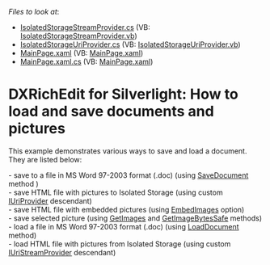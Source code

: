 <!-- default file list -->
*Files to look at*:

* [IsolatedStorageStreamProvider.cs](./CS/Export_Import_Example/IsolatedStorageStreamProvider.cs) (VB: [IsolatedStorageStreamProvider.vb](./VB/Export_Import_Example/IsolatedStorageStreamProvider.vb))
* [IsolatedStorageUriProvider.cs](./CS/Export_Import_Example/IsolatedStorageUriProvider.cs) (VB: [IsolatedStorageUriProvider.vb](./VB/Export_Import_Example/IsolatedStorageUriProvider.vb))
* [MainPage.xaml](./CS/Export_Import_Example/MainPage.xaml) (VB: [MainPage.xaml](./VB/Export_Import_Example/MainPage.xaml))
* [MainPage.xaml.cs](./CS/Export_Import_Example/MainPage.xaml.cs) (VB: [MainPage.xaml](./VB/Export_Import_Example/MainPage.xaml))
<!-- default file list end -->
# DXRichEdit for Silverlight: How to load and save documents and pictures


<p>This example demonstrates various ways to save and load a document. They are listed below:</p><p>- save to a file in MS Word 97-2003 format (.doc) (using <a href="http://documentation.devexpress.com/#Silverlight/DevExpressXtraRichEditRichEditDocumentServer_SaveDocumenttopic"><u>SaveDocument</u></a> method )<br />
- save HTML file with pictures to Isolated Storage (using custom <a href="http://documentation.devexpress.com/#Silverlight/clsDevExpressXtraRichEditServicesIUriProvidertopic"><u>IUriProvider</u></a> descendant)<br />
- save HTML file with embedded pictures (using <a href="http://documentation.devexpress.com/#Silverlight/DevExpressXtraRichEditExportHtmlDocumentExporterOptions_EmbedImagestopic"><u>EmbedImages</u></a> option)<br />
- save selected picture (using <a href="http://documentation.devexpress.com/#CoreLibraries/DevExpressXtraRichEditAPINativeSubDocument_GetImagestopic"><u>GetImages</u></a> and <a href="http://documentation.devexpress.com/#CoreLibraries/DevExpressXtraRichEditUtilsRichEditImage_GetImageBytesSafetopic"><u>GetImageBytesSafe</u></a> methods)<br />
- load a file in MS Word 97-2003 format (.doc) (using <a href="http://documentation.devexpress.com/#Silverlight/DevExpressXtraRichEditRichEditDocumentServer_LoadDocumenttopic"><u>LoadDocument</u></a> method)<br />
- load HTML file with pictures from Isolated Storage (using custom <a href="http://documentation.devexpress.com/#CoreLibraries/clsDevExpressXtraRichEditServicesIUriStreamProvidertopic"><u>IUriStreamProvider</u></a> descendant)</p>

<br/>


